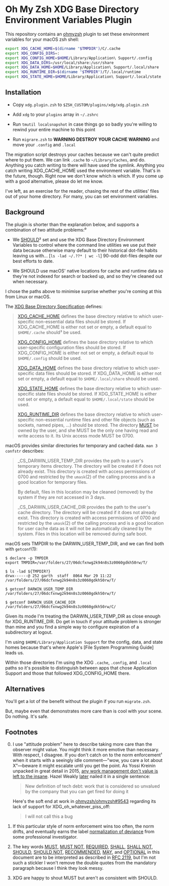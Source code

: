 # Oh My Zsh XDG Base Directory Environment Variables Plugin

This repository contains an [ohmyzsh] plugin to set these environment variables for your macOS
zsh shell:

```sh
export XDG_CACHE_HOME=$(dirname "$TMPDIR")/C/.cache
export XDG_CONFIG_DIRS=:
export XDG_CONFIG_HOME=$HOME/Library/Application\ Support/.config
export XDG_DATA_DIRS=/usr/local/share:/usr/share
export XDG_DATA_HOME=$HOME/Library/Application\ Support/.local/share
export XDG_RUNTIME_DIR=$(dirname "$TMPDIR")/T/.local/runtime
export XDG_STATE_HOME=$HOME/Library/Application\ Support/.local/state
```

## Installation

* Copy `xdg.plugin.zsh` to `$ZSH_CUSTOM/plugins/xdg/xdg.plugin.zsh`

* Add `xdg` to your `plugins` array in `~/.zshrc`

* Run `tmutil localsnapshot` in case things go so badly you're willing to rewind your entire
  machine to this point

* Run `migrare.zsh` to **WARNING DESTROY YOUR CACHE WARNING** and move your `.config` and `.local`

The migration script destroys your caches because we can't quite predict where to put them.
We can link `.cache` to `~/Library/Caches`, and do. Anything you catch writing to there will have
used the symlink. Anything you catch writing XDG_CACHE_HOME used the environment variable. That's
in the future, though. Right now we don't know which is which. If you come up with a good
alternative, please do let me know.

I've left, as an exercise for the reader, chasing the rest of the utilities' files out of your
home directory. For many, you can set environment variables.

## Background

The plugin is shorter than the explanation below, and supports a combination of two attitude
problems:⁰

* We [SHOULD]² set and use the XDG Base Directory Environment Variables to control where the
  command line utilities we use put their data because otherwise many default to their historical
  dot-file habits leaving us with&hellip; \[`ls -lad ~/.??* | wc -l`] 90-odd dot-files despite our
  best efforts to date.

* We SHOULD use macOS' native locations for cache and runtime data so they're not indexed for
  search or backed up, and so they're cleaned out when necessary.

I chose the paths above to minimise surprise whether you're coming at this from Linux or macOS.

The [XDG Base Directory Specification][basedir-spec] defines:

> [XDG_CACHE_HOME] defines the base directory relative to which user-specific non-essential data
> files should be stored. If XDG_CACHE_HOME is either not set or empty, a default equal to
> `$HOME/.cache` should³ be used.
>
> [XDG_CONFIG_HOME] defines the base directory relative to which user-specific configuration files
> should be stored. If XDG_CONFIG_HOME is either not set or empty, a default equal to
> `$HOME/.config` should be used.
>
> [XDG_DATA_HOME] defines the base directory relative to which user-specific data files should be
> stored. If XDG_DATA_HOME is either not set or empty, a default equal to `$HOME/.local/share`
> should be used.
>
> [XDG_STATE_HOME] defines the base directory relative to which user-specific state files should
> be stored. If XDG_STATE_HOME is either not set or empty, a default equal to `$HOME/.local/state`
> should be used.
>
> [XDG_RUNTIME_DIR] defines the base directory relative to which user-specific non-essential
> runtime files and other file objects (such as sockets, named pipes, ...) should be stored.
> The directory [MUST] be owned by the user, and she MUST be the only one having read and write
> access to it. Its Unix access mode MUST be 0700.

macOS provides similar directories for temporary and cached data. `man 3 confstr` describes:

> _CS_DARWIN_USER_TEMP_DIR provides the path to a user's temporary items directory. The directory
> will be created it if does not already exist. This directory is created with access permissions
> of 0700 and restricted by the `umask`(2) of the calling process and is a good location for
> temporary files.
>
> By default, files in this location may be cleaned (removed) by the system if they are not
> accessed in 3 days.
>
> _CS_DARWIN_USER_CACHE_DIR provides the path to the user's cache directory. The directory will be
> created if it does not already exist. This directory is created with access permissions of 0700
> and restricted by the `umask`(2) of the calling process and is a good location for user cache
> data as it will not be automatically cleaned by the system. Files in this location will be
removed during safe boot.

macOS sets TMPDIR to the DARWIN_USER_TEMP_DIR, and we can find both with `getconf`(1):

```plaintext
$ declare -p TMPDIR
export TMPDIR=/var/folders/27/06dcfxnwg2k94n8s3z0060gdkh50rw/T/

$ ls -lad ${TMPDIR?}
drwx------@ 252 garth  staff  8064 Mar 29 11:22 /var/folders/27/06dcfxnwg2k94n8s3z0060gdkh50rw/T/

$ getconf DARWIN_USER_TEMP_DIR
/var/folders/27/06dcfxnwg2k94n8s3z0060gdkh50rw/T/

$ getconf DARWIN_USER_CACHE_DIR
/var/folders/27/06dcfxnwg2k94n8s3z0060gdkh50rw/C/
```

Given its mode I'm treating the DARWIN_USER_TEMP_DIR as close enough for XDG_RUNTIME_DIR.
Do get in touch if your attitude problem is stronger than mine and you find a simple way to
configure expiration of a subdirectory at logout.

I'm using `$HOME/Library/Application Support` for the config, data, and state homes because that's
where Apple's [File System Programming Guide] leads us.

Within those directories I'm using the XDG `.cache`, `.config`, and `.local` paths so it's
possible to distinguish between apps that chose Application Support and those that followed
XDG_CONFIG_HOME there.

## Alternatives

You'll get a lot of the benefit without the plugin if you run `migrate.zsh`.

But, maybe even that demonstrates more care than is cool with your scene. Do nothing. It's safe.

## Footnotes

00. I use "attitude problem" here to describe taking more care than the observer might value. You
    might think it more emotive than necessary. With respect, I disagree. If you don't catch on to
    the norm enforcement¹ when it starts with a seeingly idle comment&mdash;"wow, you care a lot
    about X"&mdash;beware it might escalate until you get the point. As Yossi Kreinin unpacked in
    great detail in 2015, [any work management don't value is left to the insane][yk15]. Hazel
    Weakly [later][hw24] nailed it in a single sentence:

    > New definition of tech debt: work that is considered so unvalued by the company that
    > you can get fired for doing it

    Here's the soft end at work in [ohmyzsh/ohmyzsh#9543] regarding its lack of support for
    XDG_oh_whatever_piss_off:

    > I will not call this a bug

00. If this particular style of norm enforcement wins too often, the norm drifts, and eventually
    earns the label [normalization of deviance] from some professional investigator.

00. The key words [MUST], [MUST NOT], [REQUIRED][MUST], [SHALL][MUST], [SHALL NOT][MUST NOT],
    [SHOULD], [SHOULD NOT], [RECOMMENDED][SHOULD], [MAY], and [OPTIONAL][MAY] in this document
    are to be interpreted as described in [RFC 2119], but I'm not such a stickler I won't remove
    the double quotes from the mandatory paragraph because I think they look messy.

00. XDG are happy to shout MUST but aren't as consistent with SHOULD.

[MAY]: https://tools.ietf.org/html/rfc2119#section-5
[MUST NOT]: https://tools.ietf.org/html/rfc2119#section-2
[MUST]: https://tools.ietf.org/html/rfc2119#section-1
[RFC 2119]: https://tools.ietf.org/html/rfc2119
[SHOULD NOT]: https://tools.ietf.org/html/rfc2119#section-4
[SHOULD]: https://tools.ietf.org/html/rfc2119#section-3
[XDG_CACHE_HOME]: https://specifications.freedesktop.org/basedir-spec/basedir-spec-latest.html#:~:text=%24XDG_CACHE_HOME%20defines,used.
[XDG_CONFIG_HOME]: https://specifications.freedesktop.org/basedir-spec/basedir-spec-latest.html#:~:text=%24XDG_CONFIG_HOME%20defines,used.
[XDG_DATA_HOME]: https://specifications.freedesktop.org/basedir-spec/basedir-spec-latest.html#:~:text=%24XDG_DATA_HOME%20defines,used.
[XDG_STATE_HOME]: https://specifications.freedesktop.org/basedir-spec/basedir-spec-latest.html#:~:text=%24XDG_STATE_HOME%20defines,used.
[XDG_RUNTIME_DIR]: https://specifications.freedesktop.org/basedir-spec/basedir-spec-latest.html#:~:text=%24XDG_RUNTIME_DIR%20defines,0700.
[basedir-spec]: https://specifications.freedesktop.org/basedir-spec/basedir-spec-latest.html
[hw24]: https://hachyderm.io/@hazelweakly/111819889174981570
[normalization of deviance]: https://en.wikipedia.org/wiki/Normalization_of_deviance
[ohmyzsh/ohmyzsh#9543]: https://github.com/ohmyzsh/ohmyzsh/issues/9543
[ohmyzsh]: https://github.com/ohmyzsh/ohmyzsh
[yk15]: https://yosefk.com/blog/people-can-read-their-managers-mind.html#:~:text=Who%20can,these%20things%2e
